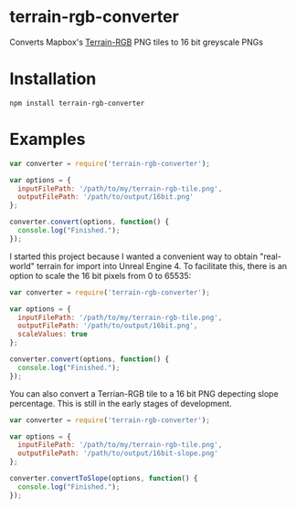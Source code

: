 # terrain-rgb-converter
Converts Mapbox's [Terrain-RGB](https://docs.mapbox.com/help/troubleshooting/access-elevation-data/) PNG tiles to 16 bit greyscale PNGs

# Installation

`npm install terrain-rgb-converter`


# Examples
```javascript
var converter = require('terrain-rgb-converter');

var options = {
  inputFilePath: '/path/to/my/terrain-rgb-tile.png',
  outputFilePath: '/path/to/output/16bit.png'
};

converter.convert(options, function() {
  console.log("Finished.");
});
```

I started this project because I wanted a convenient way to obtain "real-world" terrain for import into Unreal Engine 4. To facilitate this, there is an option to scale the 16 bit pixels from 0 to 65535:

```javascript
var converter = require('terrain-rgb-converter');

var options = {
  inputFilePath: '/path/to/my/terrain-rgb-tile.png',
  outputFilePath: '/path/to/output/16bit.png',
  scaleValues: true
};

converter.convert(options, function() {
  console.log("Finished.");
});
```

You can also convert a Terrian-RGB tile to a 16 bit PNG depecting slope percentage. This is still in the early stages of development.

```javascript
var converter = require('terrain-rgb-converter');

var options = {
  inputFilePath: '/path/to/my/terrain-rgb-tile.png',
  outputFilePath: '/path/to/output/16bit-slope.png'
};

converter.convertToSlope(options, function() {
  console.log("Finished.");
});
```

